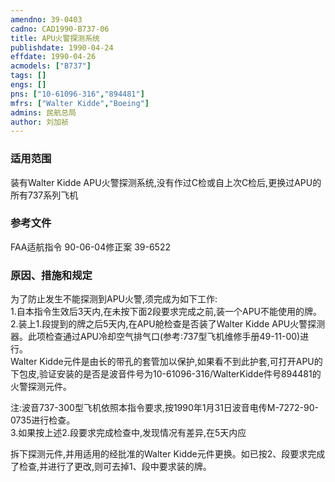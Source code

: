```yaml
---
amendno: 39-0403  
cadno: CAD1990-B737-06  
title: APU火警探测系统  
publishdate: 1990-04-24  
effdate: 1990-04-26  
acmodels: ["B737"]  
tags: []  
engs: []  
pns: ["10-61096-316","894481"]  
mfrs: ["Walter Kidde","Boeing"]  
admins: 民航总局  
author: 刘加祯  
---
```

  
### 适用范围  
装有Walter Kidde APU火警探测系统,没有作过C检或自上次C检后,更换过APU的所有737系列飞机  
  
<!--more-->  
### 参考文件  
  FAA适航指令 90-06-04修正案 39-6522  
  
### 原因、措施和规定  

  为了防止发生不能探测到APU火警,须完成为如下工作:  
  1.自本指令生效后3天内,在未按下面2段要求完成之前,装一个APU不能使用的牌。  
  2.装上1.段提到的牌之后5天内,在APU舱检查是否装了Walter Kidde APU火警探测器。此项检查通过APU冷却空气排气口(参考:737型飞机维修手册49-11-00)进行。  
  Walter Kidde元件是由长的带孔的套管加以保护,如果看不到此护套,可打开APU的下包皮,验证安装的是否是波音件号为10-61096-316/WalterKidde件号894481的火警探测元件。  
  
  注:波音737-300型飞机依照本指令要求,按1990年1月31日波音电传M-7272-90-0735进行检查。  
  3.如果按上述2.段要求完成检查中,发现情况有差异,在5天内应  
  
拆下探测元件,并用适用的经批准的Walter Kidde元件更换。如已按2、段要求完成了检查,并进行了更改,则可去掉1、段中要求装的牌。  
